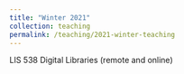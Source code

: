 ```yaml
---
title: "Winter 2021"
collection: teaching
permalink: /teaching/2021-winter-teaching
---
```


LIS 538 Digital Libraries (remote and online)
